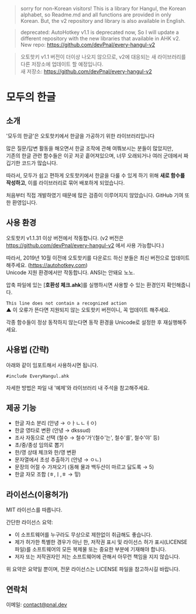 > sorry for non-Korean visitors! This is a library for Hangul, the Korean alphabet, so Readme.md and all functions are provided in only Korean.
> But, the v2 repository and library is also available in English.

> deprecated: AutoHotkey v1.1 is deprecated now, So I will update a different repository with the new libraries that available in AHK v2.<br>New repo: https://github.com/devPnal/every-hangul-v2

> 오토핫키 v1.1 버전이 더이상 나오지 않으므로, v2에 대응되는 새 라이브러리를 다른 저장소에 업데이트 할 예정입니다.<br>새 저장소: https://github.com/devPnal/every-hangul-v2
# 모두의 한글

## 소개
'모두의 한글'은 오토핫키에서 한글을 가공하기 위한 라이브러리입니다

많은 질문/답변 활동을 해오면서 한글 조작에 관해 여쭤보시는 분들이 많았지만,  
기존의 한글 관련 함수들은 이곳 저곳 흩어져있으며, 너무 오래되거나 여러 군데에서 짜깁기한 코드가 많습니다.

따라서, 모두가 쉽고 편하게 오토핫키에서 한글을 다룰 수 있게 하기 위해 **새로 함수를 작성하고**,
이를 라이브러리로 묶어 배포하게 되었습니다.

처음부터 직접 개발하였기 때문에 많은 검증이 이루어지지 않았습니다. GitHub 기여 또한 환영입니다.

## 사용 환경
오토핫키 v1.1.31 이상 버전에서 작동합니다.
(v2 버전은 https://github.com/devPnal/every-hangul-v2 에서 사용 가능합니다.)


따라서, 2019년 10월 이전에 오토핫키를 다운로드 하신 분들은 최신 버전으로 업데이트 해주세요. (https://autohotkey.com)  
Unicode 지원 환경에서만 작동합니다. ANSI는 안돼요 노노.

압축 파일에 있는 [**호환성 체크.ahk**]를 실행하시면 사용할 수 있는 환경인지 확인해줍니다.

```This line does not contain a recognized action```  
▲ 이 오류가 뜬다면 지원되지 않는 오토핫키 버전이니, 꼭 업데이트 해주세요.

각종 함수들이 정상 동작하지 않는다면 동작 환경을 Unicode로 설정한 후 재실행해주세요.

## 사용법 (간략)
아래와 같이 임포트해서 사용하시면 됩니다.

```#include EveryHangul.ahk```

자세한 방법은 파일 내 '예제'와 라이브러리 내 주석을 참고해주세요.

## 제공 기능
- 한글 자소 분리 (안녕 → ㅇㅏㄴㄴㅕㅇ)
- 한글 영타로 변환 (안녕 → dkssud)
- 조사 자동으로 선택 (철수 → 철수'가'(철수'는', 철수'를', 철수'야' 등)
- 초/중/종성 임의로 뽑기
- 한/영 상태 체크와 한/영 변환
- 문자열에서 초성 추출하기 (안녕 → ㅇㄴ)
- 문장의 어절 수 가져오기 (동해 물과 백두산이 마르고 닳도록 → 5)
- 한글 자모 조합 (ㅎ,ㅣ,ㅎ → 힣)

## 라이선스(이용허가)
MIT 라이선스를 따릅니다.

간단한 라이선스 요약:
- 이 소프트웨어를 누구라도 무상으로 제한없이 취급해도 좋습니다.
- 제가 허가한 특별한 경우가 아닌 한, 저작권 표시 및 라이선스 허가 표시(LICENSE 파일)를 소프트웨어의 모든 복제물 또는 중요한 부분에 기재해야 합니다.
- 저자 또는 저작권자인 저는 소프트웨어에 관해서 아무런 책임을 지지 않습니다.

위 요약은 요약일 뿐이며, 전문 라이선스는 LICENSE 파일을 참고하시길 바랍니다.

## 연락처
이메일: contact@pnal.dev
